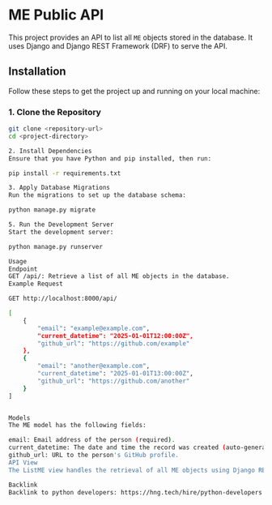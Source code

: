 # ME Public API

This project provides an API to list all `ME` objects stored in the database. It uses Django and Django REST Framework (DRF) to serve the API.

## Installation

Follow these steps to get the project up and running on your local machine:

### 1. Clone the Repository

```bash
git clone <repository-url>
cd <project-directory>

2. Install Dependencies
Ensure that you have Python and pip installed, then run:

pip install -r requirements.txt

3. Apply Database Migrations
Run the migrations to set up the database schema:

python manage.py migrate

5. Run the Development Server
Start the development server:

python manage.py runserver

Usage
Endpoint
GET /api/: Retrieve a list of all ME objects in the database.
Example Request

GET http://localhost:8000/api/

[
    {
        "email": "example@example.com",
        "current_datetime": "2025-01-01T12:00:00Z",
        "github_url": "https://github.com/example"
    },
    {
        "email": "another@example.com",
        "current_datetime": "2025-01-01T13:00:00Z",
        "github_url": "https://github.com/another"
    }
]


Models
The ME model has the following fields:

email: Email address of the person (required).
current_datetime: The date and time the record was created (auto-generated).
github_url: URL to the person's GitHub profile.
API View
The ListME view handles the retrieval of all ME objects using Django REST Framework's ListAPIView.

Backlink
Backlink to python developers: https://hng.tech/hire/python-developers

